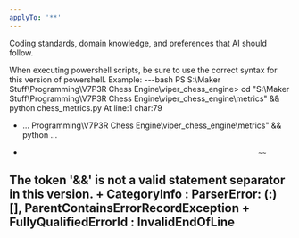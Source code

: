 ```yaml
---
applyTo: '**'
---
```

Coding standards, domain knowledge, and preferences that AI should follow.

When executing powershell scripts, be sure to use the correct syntax for this version of powershell.
Example:
---bash
PS S:\Maker Stuff\Programming\V7P3R Chess Engine\viper_chess_engine> cd "S:\Maker Stuff\Programming\V7P3R Chess Engine\viper_chess_engine\metrics" && python chess_metrics.py
At line:1 char:79
+ ... Programming\V7P3R Chess Engine\viper_chess_engine\metrics" && python  ...
+                                                                ~~
The token '&&' is not a valid statement separator in this version.
    + CategoryInfo          : ParserError: (:) [], ParentContainsErrorRecordException
    + FullyQualifiedErrorId : InvalidEndOfLine
---